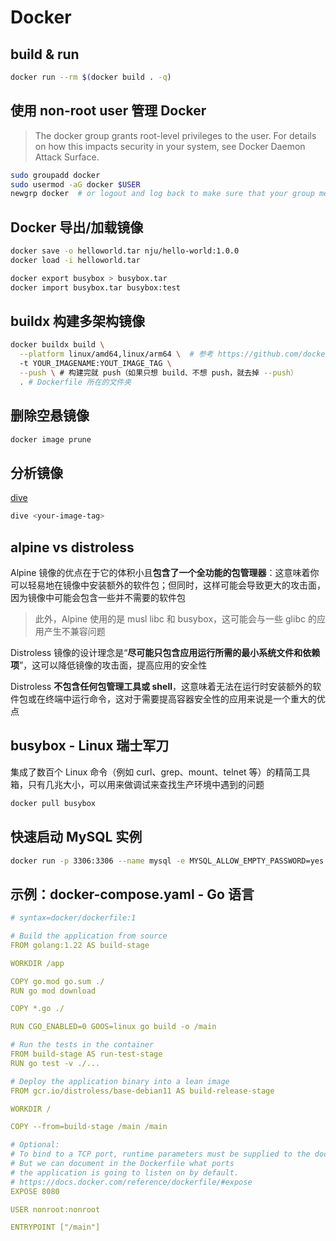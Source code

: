 # Docker

## build & run 

```bash
docker run --rm $(docker build . -q)
```

## 使用 non-root user 管理 Docker

> The docker group grants root-level privileges to the user. For details on how this impacts security in your system, see Docker Daemon Attack Surface.

```bash
sudo groupadd docker
sudo usermod -aG docker $USER
newgrp docker  # or logout and log back to make sure that your group membership is re-evaluated
```

## Docker 导出/加载镜像

```bash
docker save -o helloworld.tar nju/hello-world:1.0.0
docker load -i helloworld.tar

docker export busybox > busybox.tar
docker import busybox.tar busybox:test
```

## buildx 构建多架构镜像

```bash
docker buildx build \
  --platform linux/amd64,linux/arm64 \  # 参考 https://github.com/docker-library/official-images#architectures-other-than-amd64
  -t YOUR_IMAGENAME:YOUT_IMAGE_TAG \
  --push \ # 构建完就 push（如果只想 build、不想 push，就去掉 --push）
  . # Dockerfile 所在的文件夹
```

## 删除空悬镜像

```bash
docker image prune
```

## 分析镜像

[dive](https://github.com/wagoodman/dive)

```bash
dive <your-image-tag>
```

## alpine vs distroless

Alpine 镜像的优点在于它的体积小且**包含了一个全功能的包管理器**：这意味着你可以轻易地在镜像中安装额外的软件包；但同时，这样可能会导致更大的攻击面，因为镜像中可能会包含一些并不需要的软件包

> 此外，Alpine 使用的是 musl libc 和 busybox，这可能会与一些 glibc 的应用产生不兼容问题

Distroless 镜像的设计理念是“**尽可能只包含应用运行所需的最小系统文件和依赖项**”，这可以降低镜像的攻击面，提高应用的安全性

Distroless **不包含任何包管理工具或 shell**，这意味着无法在运行时安装额外的软件包或在终端中运行命令，这对于需要提高容器安全性的应用来说是一个重大的优点

## busybox - Linux 瑞士军刀

集成了数百个 Linux 命令（例如 curl、grep、mount、telnet 等）的精简工具箱，只有几兆大小，可以用来做调试来查找生产环境中遇到的问题

```bash
docker pull busybox
```

## 快速启动 MySQL 实例

```bash
docker run -p 3306:3306 --name mysql -e MYSQL_ALLOW_EMPTY_PASSWORD=yes -d mysql
```

## 示例：docker-compose.yaml - Go 语言

```yaml
# syntax=docker/dockerfile:1

# Build the application from source
FROM golang:1.22 AS build-stage

WORKDIR /app

COPY go.mod go.sum ./
RUN go mod download

COPY *.go ./

RUN CGO_ENABLED=0 GOOS=linux go build -o /main

# Run the tests in the container
FROM build-stage AS run-test-stage
RUN go test -v ./...

# Deploy the application binary into a lean image
FROM gcr.io/distroless/base-debian11 AS build-release-stage

WORKDIR /

COPY --from=build-stage /main /main

# Optional:
# To bind to a TCP port, runtime parameters must be supplied to the docker command.
# But we can document in the Dockerfile what ports
# the application is going to listen on by default.
# https://docs.docker.com/reference/dockerfile/#expose
EXPOSE 8080

USER nonroot:nonroot

ENTRYPOINT ["/main"]
```
